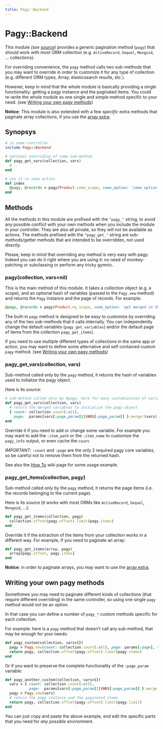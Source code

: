 ```yaml
---
title: Pagy::Backend
---
```

# Pagy::Backend

This module _(see [source](https://github.com/ddnexus/pagy/blob/master/lib/pagy/backend.rb))_ provides a _generic_ pagination method (`pagy`) that should work with most ORM collection (e.g. `ActiveRecord`, `Sequel`, `Mongoid`, ... collections).

For overriding convenience, the `pagy` method calls two sub-methods that you may want to override in order to customize it for any type of collection (e.g. different ORM types, Array, elasticsearch results, etc.).

However, keep in mind that the whole module is basically providing a single functionality: getting a pagy instance and the paginated items. You could re-write the whole module as one single and simple method specific to your need. (see [Writing your own pagy methods](#writing-your-own-pagy-methods))

**Notice**: This module is also extended with a few _specific_ extra methods that paginate array collections, if you use the [array extra](../extras/array.md).

## Synopsys

```ruby
# in some controller
include Pagy::Backend

# optional overriding of some sub-method
def pagy_get_vars(collection, vars)
  #...
end

# use it in some action
def index
  @pagy, @records = pagy(Product.some_scope, some_option: 'some option for this instance')
end
```

## Methods

All the methods in this module are prefixed with the `"pagy_"` string, to avoid any possible conflict with your own methods when you include the module in your controller. They are also all private, so they will not be available as actions. The methods prefixed with the `"pagy_get_"` string are sub-methods/getter methods that are intended to be overridden, not used directly.

Please, keep in mind that overriding any method is very easy with pagy. Indeed you can do it right where you are using it: no need of monkey-patching or subclassing or perform any tricky gymnic.

### pagy(collection, vars=nil)

This is the main method of this module. It takes a collection object (e.g. a scope), and an optional hash of variables (passed to the `Pagy.new` method) and returns the `Pagy` instance and the page of records. For example:

```ruby
@pagy, @records = pagy(Product.my_scope, some_option: 'get merged in the pagy object')
```

The built-in `pagy` method is designed to be easy to customize by overriding any of the two sub-methods that it calls internally. You can independently change the default variables (`pagy_get_variables`) and/or the default page of items from the collection `pagy_get_items`).

If you need to use multiple different types of collections in the same app or action, you may want to define some alternative and self contained custom `pagy` method. (see [Writing your own pagy methods](#writing-your-own-pagy-methods))

### pagy_get_vars(collection, vars)

Sub-method called only by the `pagy` method, it returns the hash of variables used to initialize the pagy object.

Here is its source:

```ruby
# sub-method called only by #pagy: here for easy customization of variables by overriding
def pagy_get_vars(collection, vars)
  # return the merged variables to initialize the pagy object
  { count: collection.count(:all),
    page:  params[vars[:page_param]||VARS[:page_param]] }.merge!(vars)
end
```

Override it if you need to add or change some variable. For example you may want to add the `:item_path` or the `:item_name` to customize the `pagy_info` output, or even cache the `count`.

_IMPORTANT_: `:count` and `:page` are the only 2 required pagy core variables, so be careful not to remove them from the returned hash.

See also the [How To](../how-to.md) wiki page for some usage example.

### pagy_get_items(collection, pagy)

Sub-method called only by the `pagy` method, it returns the page items (i.e. the records belonging to the current page).

 Here is its source (it works with most ORMs like `ActiveRecord`, `Sequel`, `Mongoid`, ...):

```ruby
def pagy_get_items(collection, pagy)
  collection.offset(pagy.offset).limit(pagy.items)
end
```

Override it if the extraction of the items from your collection works in a different way. For example, if you need to paginate an array:

```ruby
def pagy_get_items(array, pagy)
  array[pagy.offset, pagy.items]
end
```

**Notice**: in order to paginate arrays, you may want to use the  [array extra](../extras/array.md).

## Writing your own pagy methods

Somethimes you may need to paginate different kinds of collections (that require different overriding) in the same controller, so using one single `pagy` method would not be an option.

In that case you can define a number of `pagy_*` custom methods specific for each collection.

For example: here is a `pagy` method that doesn't call any sub-method, that may be enough for your needs:

```ruby
def pagy_custom(collection, vars={})
  pagy = Pagy.new(count: collection.count(:all), page: params[:page], **vars)
  return pagy, collection.offset(pagy.offset).limit(pagy.items)
end
```

Or if you want to preserve the complete functionality of the `:page_param` variable:

```ruby
def pagy_another_custom(collection, vars={})
  vars = { count: collection.count(:all),
           page:  params[vars[:page_param]||VARS[:page_param]] }.merge!(vars)
  pagy = Pagy.new(vars)
  # return the pagy instance and the paginated items
  return pagy, collection.offset(pagy.offset).limit(pagy.limit)
end
```

You can just copy and paste the above example, end edit the specific parts that you need for _any possible_ environment.

